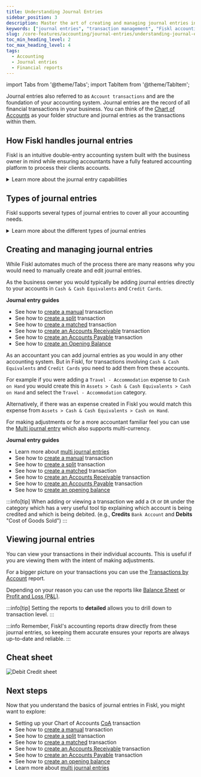 ```yaml
---
title: Understanding Journal Entries
sidebar_position: 3
description: Master the art of creating and managing journal entries in Fiskl to ensure accurate and detailed financial records.
keywords: ["journal entries", "transaction management", "Fiskl accounting"]
slug: /core-features/accounting/journal-entries/understanding-journal-entries
toc_min_heading_level: 2
toc_max_heading_level: 4
tags:
  - Accounting
  - Journal entries
  - Financial reports
---
```

import Tabs from '@theme/Tabs';
import TabItem from '@theme/TabItem';

Journal entries also referred to as `Account transactions` and are the foundation of your accounting system. Journal entries are the record of all financial transactions in your business. You can think of the [Chart of Accounts](../chart-of-accounts.md) as your folder structure and journal entries as the transactions within them.

## How Fiskl handles journal entries

Fiskl is an intuitive double-entry accounting system built with the business owner in mind while ensuring accountants have a fully featured accounting platform to process their clients accounts.

<details>
<summary>Learn more about the journal entry capabilities</summary>

1. **Multi-currency support**: Full multi-currency support. cross-currency matching, splitting and internal transfers, multi-currency Chart of Accounts and full multi-currency reporting
1. **Automatic creation**: Most journal entries are created automatically when you record transactions like sales, purchases, or bank transfers. Accounts Receivables are automatically managed for invoices and payments. Banking feeds and imports automatically generate their respective journal entries
1. **Real-time**: All reports and balances are generated in real-time. There is no possibility of stale data in your financial reports or balances
1. **Fully featured on mobile**: You can view and manage journal entries from both the web interface and mobile app
1. **Accounting methods**: You can switch between cash and accrual without any effect to the underlying data due to our real time approach

</details>

## Types of journal entries

Fiskl supports several types of journal entries to cover all your accounting needs.

<details>
<summary>Learn more about the different types of journal entries </summary>

1. **Standard journal entries**: For regular income and expense transactions
1. **Multi journal entries**: For accountants to create several entries in one transaction
1. **Split transactions**: When a single transaction affects multiple accounts
1. **Matched transactions**: For reconciling bank statements with your records
1. **Internal transfers**: For moving money between your own accounts
1. **Multi-currency transactions**: For dealing with different currency transactions
1. **Opening Balances**: To set up your initial account balances when starting

</details>

## Creating and managing journal entries

While Fiskl automates much of the process there are many reasons why you would need to manually create and edit journal entries.

<Tabs>
  <TabItem value="businessOwner" label="Business owner" default>

  As the business owner you would typically be adding journal entries directly to your accounts in `Cash & Cash Equivalents` and `Credit Cards`.

   **Journal entry guides**

  - See how to [create a manual](/docs/core-features/accounting/journal-entries/guides/manual-transactions) transaction
  - See how to [create a split](/docs/core-features/accounting/journal-entries/guides/match-and-split-transactions) transaction
  - See how to [create a matched](/docs/core-features/accounting/journal-entries/guides/multi-currency-transactions) transaction
  - See how to [create an Accounts Receivable](/docs/core-features/accounting/journal-entries/guides/accounts-receivable-transactions) transaction
  - See how to [create an Accounts Payable](/docs/core-features/accounting/journal-entries/guides/accounts-payable-transactions) transaction
  - See how to [create an Opening Balance](/docs/core-features/accounting/journal-entries/guides/opening-balances)

  </TabItem>
    <TabItem value="accountant" label="Accountant" default>

 As an accountant you can add journal entries as you would in any other accounting system. But in Fiskl, for transactions involving `Cash & Cash Equivalents` and `Credit Cards` you need to add them from these accounts.

 For example if you were adding a `Travel - Accommodation` expense to `Cash on Hand` you would create this in `Assets > Cash & Cash Equivalents > Cash on Hand` and select the `Travel - Accommodation` category.

 Alternatively, if there was an expense created in Fiskl you would match this expense from `Assets > Cash & Cash Equivalents > Cash on Hand`.

For making adjustments or for a more accountant familiar feel you can use the [Multi journal entry](./multi-journal-entries.md) which also supports multi-currency.

 **Journal entry guides**

 - Learn more about [multi journal entries](./multi-journal-entries.md)
  - See how to [create a manual](Journal-Entry-Guides/create-manual-transactions.md) transaction
  - See how to [create a split](Journal-Entry-Guides/create-manual-transactions.md) transaction
  - See how to [create a matched](Journal-Entry-Guides/create-manual-transactions.md) transaction
  - See how to [create an Accounts Receivable](Journal-Entry-Guides/create-manual-transactions.md) transaction
  - See how to [create an Accounts Payable](Journal-Entry-Guides/create-manual-transactions.md) transaction
  - See how to [create an opening balance](Journal-Entry-Guides/create-manual-transactions.md)

  </TabItem>

  </Tabs>


:::info[tip]
When adding or viewing a transaction we add a `CR` or `DR` under the category which has a very useful tool tip explaining which account is being credited and which is being debited. (e.g., **Credits** `Bank Account` and **Debits** "Cost of Goods Sold")
:::

## Viewing journal entries

You can view your transactions in their individual accounts. This is useful if you are viewing them with the intent of making adjustments.

For a bigger picture on your transactions you can use the [Transactions by Account](../Reports/transactions-by-account.md) report.

Depending on your reason you can use the reports like [Balance Sheet](../Reports/balance-sheet.md) or [Profit and Loss (P&L)](../Reports/profit-and-loss.md).

:::info[tip]
Setting the reports to **detailed** allows you to drill down to transaction level.
:::

:::info
Remember, Fiskl's accounting reports draw directly from these journal entries, so keeping them accurate ensures your reports are always up-to-date and reliable.
:::

## Cheat sheet

![Debit Credit sheet](/img/acounting/account-table.png)

## Next steps

Now that you understand the basics of journal entries in Fiskl, you might want to explore:

  - Setting up your Chart of Accounts [CoA](../chart-of-accounts.md) transaction
  - See how to [create a manual](Journal-Entry-Guides/create-manual-transactions.md) transaction
  - See how to [create a split](Journal-Entry-Guides/create-manual-transactions.md) transaction
  - See how to [create a matched](Journal-Entry-Guides/create-match-split-transactions.md) transaction
  - See how to [create an Accounts Receivable](Journal-Entry-Guides/create-ar-transactions.md) transaction
  - See how to [create an Accounts Payable](Journal-Entry-Guides/create-ap-transactions.md) transaction
  - See how to [create an opening balance](/docs/core-features/accounting/journal-entries/guides/opening-balances)
  - Learn more about [multi journal entries](./multi-journal-entries.md)
